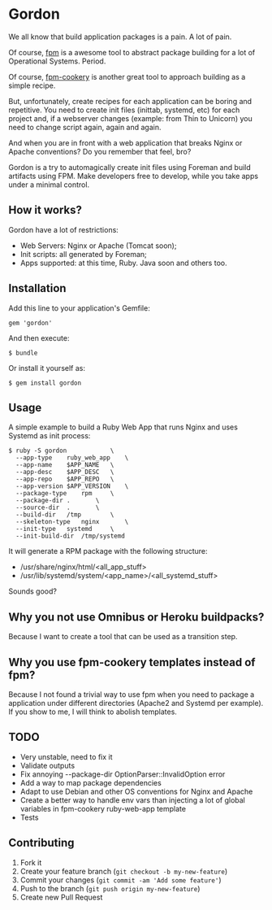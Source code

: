 # Gordon

We all know that build application packages is a pain. A lot of pain.

Of course, [fpm](https://github.com/jordansissel/fpm) is a awesome tool to abstract package building for a lot of Operational Systems. Period.

Of course, [fpm-cookery](https://github.com/bernd/fpm-cookery) is another great tool to approach building as a simple recipe.

But, unfortunately, create recipes for each application can be boring and repetitive. You need to create init files (inittab, systemd, etc) for each project
and, if a webserver changes (example: from Thin to Unicorn) you need to change script again, again and again.

And when you are in front with a web application that breaks Nginx or Apache conventions? Do you remember that feel, bro?

Gordon is a try to automagically create init files using Foreman and build artifacts using FPM. Make developers free to develop, while you take apps under a minimal control.

## How it works?

Gordon have a lot of restrictions:

* Web Servers: Nginx or Apache (Tomcat soon);
* Init scripts: all generated by Foreman;
* Apps supported: at this time, Ruby. Java soon and others too.

## Installation

Add this line to your application's Gemfile:

    gem 'gordon'

And then execute:

    $ bundle

Or install it yourself as:

    $ gem install gordon

## Usage

A simple example to build a Ruby Web App that runs Nginx and uses Systemd as init process:

    $ ruby -S gordon 			\
      --app-type 	ruby_web_app	\
      --app-name 	$APP_NAME 	\
      --app-desc 	$APP_DESC 	\
      --app-repo 	$APP_REPO	\
      --app-version	$APP_VERSION	\
      --package-type	rpm		\
      --package-dir	.		\
      --source-dir	.		\
      --build-dir	/tmp		\
      --skeleton-type 	nginx		\
      --init-type	systemd		\
      --init-build-dir	/tmp/systemd

It will generate a RPM package with the following structure:

* /usr/share/nginx/html/<all_app_stuff>
* /usr/lib/systemd/system/<app_name>/<all_systemd_stuff>

Sounds good?

## Why you not use Omnibus or Heroku buildpacks?

Because I want to create a tool that can be used as a transition step.

## Why you use fpm-cookery templates instead of fpm?

Because I not found a trivial way to use fpm when you need to package a application under different directories (Apache2 and Systemd per example). If you show to me, I will think to abolish templates.

## TODO

* Very unstable, need to fix it
* Validate outputs
* Fix annoying --package-dir OptionParser::InvalidOption error
* Add a way to map package dependencies
* Adapt to use Debian and other OS conventions for Nginx and Apache
* Create a better way to handle env vars than injecting a lot of global variables in fpm-cookery ruby-web-app template
* Tests

## Contributing

1. Fork it
2. Create your feature branch (`git checkout -b my-new-feature`)
3. Commit your changes (`git commit -am 'Add some feature'`)
4. Push to the branch (`git push origin my-new-feature`)
5. Create new Pull Request
